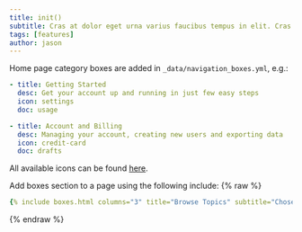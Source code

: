 ```yaml
---
title: init()
subtitle: Cras at dolor eget urna varius faucibus tempus in elit. Cras a dui imperdiet, tempus metus quis, pharetra turpis.
tags: [features]
author: jason
---
```


Home page category boxes are added in `_data/navigation_boxes.yml`, e.g.:
```yml
- title: Getting Started
  desc: Get your account up and running in just few easy steps
  icon: settings
  doc: usage

- title: Account and Billing
  desc: Managing your account, creating new users and exporting data
  icon: credit-card
  doc: drafts
```

All available icons can be found [here](https://getuikit.com/docs/icon#library).

Add boxes section to a page using the following include:
{% raw %}
```yaml
{% include boxes.html columns="3" title="Browse Topics" subtitle="Chose an option that you need help with or search above" %}
```
{% endraw %}

